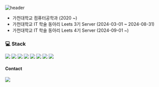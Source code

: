 ![header](https://capsule-render.vercel.app/api?type=transparent&color=black&height=300&section=header&text=HYXK&fontSize=70)
  
- 가천대학교 컴퓨터공학과 (2020 ~)
- 가천대학교 IT 학술 동아리 Leets 3기 Server (2024-03-01 ~ 2024-08-31)
- 가천대학교 IT 학술 동아리 Leets 4기 Server (2024-09-01 ~)
    
<h3> 💻 Stack </h3>

<p>
  <img src="https://img.shields.io/badge/java-007396?style=for-the-badge&logo=JAVA&logoColor=white"> 
  <img src="https://img.shields.io/badge/spring-6DB33F?style=for-the-badge&logo=spring&logoColor=white">
  <img src="https://img.shields.io/badge/springboot-6DB33F?style=for-the-badge&logo=springboot&logoColor=white">
  <img src="https://img.shields.io/badge/mysql-4479A1?style=for-the-badge&logo=mysql&logoColor=white">
    <img src="https://img.shields.io/badge/amazonaws-232F3E?style=for-the-badge&logo=amazonwebservices&logoColor=white">
    <img src="https://img.shields.io/badge/amazonec2-FF9900?style=for-the-badge&logo=amazonec2&logoColor=white">
    <img src="https://img.shields.io/badge/amazonrds-527FFF?style=for-the-badge&logo=amazonrds&logoColor=white">
    <img src="https://img.shields.io/badge/amazonroute53-8C4FFF?style=for-the-badge&logo=amazonroute53&logoColor=white">
</p>

<h4>Contact</h4>

<p>
  <img src="https://img.shields.io/badge/-Instagram-purple?style=flat-square&logo=instagram&logoColor=white&link=https://www.instagram.com/hyxk_lee">
</p>
